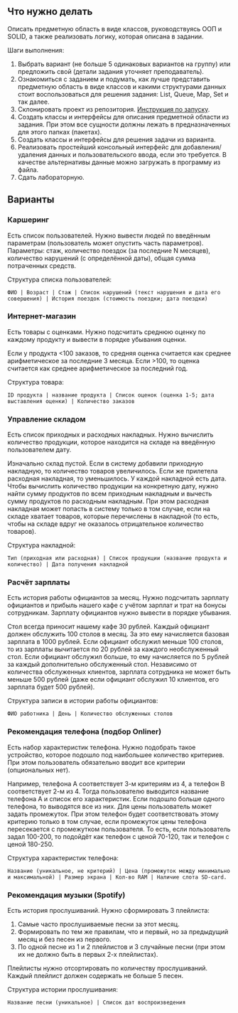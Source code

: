 ## Что нужно делать
Описать предметную область в виде классов, руководствуясь ООП и SOLID, а также реализовать логику, которая описана в задании.

Шаги выполнения: 
1. Выбрать вариант (не больше 5 одинаковых вариантов на группу) или предложить свой (детали задания уточняет преподаватель).
2. Ознакомиться с заданием и подумать, как лучше представить предметную область в виде классов и какими структурами данных стоит воспользоваться для решения задания: List, Queue, Map, Set и так далее.
3. Склонировать проект из репозитория. [Инструкция по запуску](https://github.com/RSOI-2023/course/blob/main/guides/configuring-project.md).
4. Создать классы и интерфейсы для описания предметной области из задания. При этом все сущности должны лежать в предназначенных для этого папках (пакетах).
5. Создать классы и интерфейсы для решения задачи из варианта. 
6. Реализовать простейший консольный интерфейс для добавления/удаления данных и пользовательского ввода, если это требуется. В качестве альтернативы данные можно загружать в программу из файла. 
7. Сдать лабораторную.

## Варианты

### Каршеринг
Есть список пользователей. Нужно вывести людей по введённым параметрам (пользователь может опустить часть параметров). Параметры: стаж, количество поездок (за последние N месяцев), количество нарушений (с определённой даты), общая сумма потраченных средств.

Структура списка пользователей: 
```
ФИО | Возраст | Стаж | Список нарушений (текст нарушения и дата его совершения) | История поездок (стоимость поездки; дата поездки)
```

### Интернет-магазин
Есть товары с оценками. Нужно подсчитать среднюю оценку по каждому продукту и вывести в порядке убывания оценки.

Если у продукта <100 заказов, то средняя оценка считается как среднее арифметическое за последние 3 месяца. Если >100, то оценка считается как среднее арифметическое за последний год.

Структура товара:
```
ID продукта | название продукта | Список оценок (оценка 1-5; дата выставления оценки) | Количество заказов 
```

### Управление складом
Есть список приходных и расходных накладных. Нужно вычислить количество продукции, которое находится на складе на введённую пользователем дату.

Изначально склад пустой. Если в систему добавили приходную накладную, то количество товаров увеличилось. Если же прилетела расходная накладная, то уменьшилось. У каждой накладной есть дата. Чтобы вычислить количество продукции на конкретную дату, нужно найти сумму продуктов по всем приходным накладным и вычесть сумму продуктов по расходным накладным. При этом расходная накладная может попасть в систему только в том случае, если на складе хватает товаров, которые перечислены в накладной (то есть, чтобы на складе вдруг не оказалось отрицательное количество товаров).

Структура накладной: 
```
Тип (приходная или расходная) | Список продукции (название продукта и количество) | Дата получения накладной
``` 

### Расчёт зарплаты
Есть история работы официантов за месяц. Нужно подсчитать зарплату официантов и прибыль нашего кафе с учётом зарплат и трат на бонусы сотрудникам. Зарплату официантов нужно вывести в порядке убывания.

Стол всегда приносит нашему кафе 30 рублей. Каждый официант должен обслужить 100 столов в месяц. За это ему начисляется базовая зарплата в 1000 рублей. Если официант обслужил меньше 100 столов, то из зарплаты вычитается по 20 рублей за каждого необслуженный стол. Если официант обслужил больше, то ему начисляется по 5 рублей за каждый дополнительно обслуженный стол. Независимо от количества обслуженных клиентов, зарплата сотрудника не может быть меньше 500 рублей (даже если официант обслужил 10 клиентов, его зарплата будет 500 рублей).

Структура записи в истории работы официантов: 
```
ФИО работника | День | Количество обслуженных столов
```

### Рекомендация телефона (подбор Onliner)
Есть набор характеристик телефона. Нужно подобрать такое устройство, которое подошло под наибольшее количество критериев. При этом пользователь обязательно вводит все критерии (опциональных нет).

Например, телефона А соответствует 3-м критериям из 4, а телефон B соответствует 2-м из 4. Тогда пользователю выводится название телефона А и список его характеристик. Если подошло больше одного телефона, то выводятся все из них. Для цены пользователь может задать промежуток. При этом телефон будет соответствовать этому критерию только в том случае, если промежуток цены телефона пересекается с промежутком пользователя. То есть, если пользователь задал 100-200, то подойдёт как телефон с ценой 70-120, так и телефон с ценой 180-250.

Структура характеристик телефона: 
```
Название (уникальное, не критерий) | Цена (промежуток между минимально и максимальной) | Размер экрана | Кол-во RAM | Наличие слота SD-card.
```

### Рекомендация музыки (Spotify)
Есть история прослушиваний. Нужно сформировать 3 плейлиста:

1. Самые часто прослушиваемые песни за этот месяц.
2. Формировать по тем же правилам, что и первый, но за предыдущий месяц и без песен из первого. 
3. По одной песне из 1 и 2 плейлистов и 3 случайные песни (при этом их не должно быть в первых 2-х плейлистах).

Плейлисты нужно отсортировать по количеству прослушиваний. Каждый плейлист должен содержать не больше 5 песен.

Структура истории прослушивания: 
```
Название песни (уникальное) | Cписок дат воспроизведения
```
